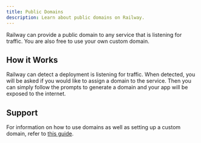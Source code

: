 ```yaml
---
title: Public Domains
description: Learn about public domains on Railway.
---
```


Railway can provide a public domain to any service that is listening for traffic. You are also free to use your own custom domain.

## How it Works

Railway can detect a deployment is listening for traffic. When detected, you will be asked if you would like to assign a domain to the service. Then you can simply follow the prompts to generate a domain and your app will be exposed to the internet.

## Support

For information on how to use domains as well as setting up a custom domain, refer to [this guide](/guides/public-networking).
